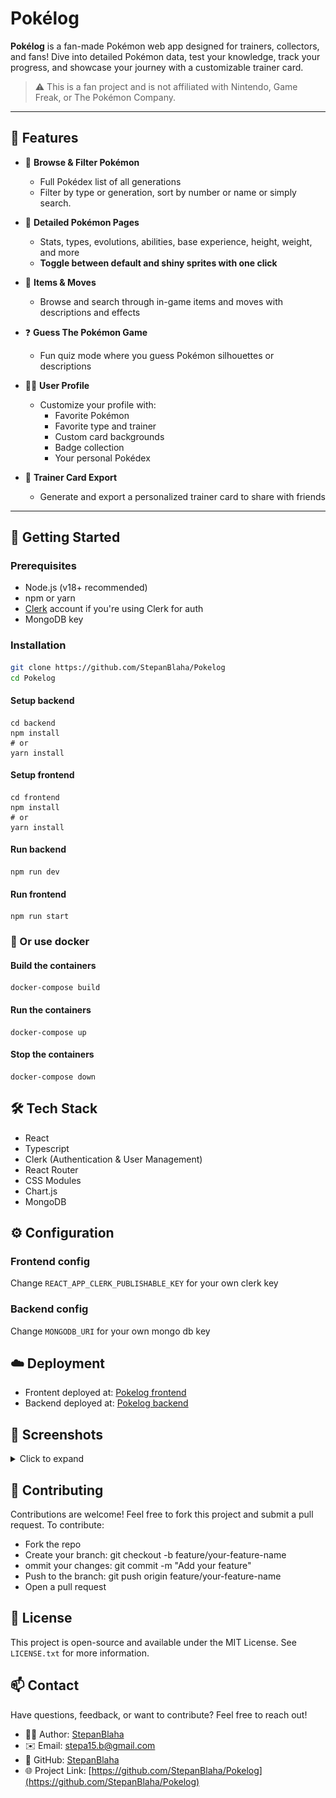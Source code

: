 # Pokélog

**Pokélog** is a fan-made Pokémon web app designed for trainers, collectors, and fans! Dive into detailed Pokémon data, test your knowledge, track your progress, and showcase your journey with a customizable trainer card.

> ⚠️ This is a fan project and is not affiliated with Nintendo, Game Freak, or The Pokémon Company.

---

## 🌟 Features

- 🔎 **Browse & Filter Pokémon**
  - Full Pokédex list of all generations
  - Filter by type or generation, sort by number or name or simply search.
  
- 📄 **Detailed Pokémon Pages**
  - Stats, types, evolutions, abilities, base experience, height, weight, and more
  - **Toggle between default and shiny sprites with one click**

- 🎒 **Items & Moves**
  - Browse and search through in-game items and moves with descriptions and effects

- ❓ **Guess The Pokémon Game**
  - Fun quiz mode where you guess Pokémon silhouettes or descriptions

- 🧑‍🎓 **User Profile**
  - Customize your profile with:
    - Favorite Pokémon
    - Favorite type and trainer
    - Custom card backgrounds
    - Badge collection
    - Your personal Pokédex

- 📘 **Trainer Card Export**
  - Generate and export a personalized trainer card to share with friends

---

## 🚀 Getting Started

### Prerequisites

- Node.js (v18+ recommended)
- npm or yarn
- [Clerk](https://clerk.dev/) account if you're using Clerk for auth
- MongoDB key

### Installation
```bash
git clone https://github.com/StepanBlaha/Pokelog
cd Pokelog
```
#### Setup backend
```
cd backend 
npm install
# or
yarn install
```
#### Setup frontend
```
cd frontend 
npm install
# or
yarn install
```
#### Run backend
```
npm run dev
```
#### Run frontend
```
npm run start
```
### 🐳 Or use docker
#### Build the containers
```
docker-compose build
```
#### Run the containers
```
docker-compose up
```
#### Stop the containers
```
docker-compose down
```

## 🛠️ Tech Stack
- React
- Typescript
- Clerk (Authentication & User Management)
- React Router
- CSS Modules
- Chart.js
- MongoDB

## ⚙️ Configuration

### Frontend config
Change ```REACT_APP_CLERK_PUBLISHABLE_KEY``` for your own clerk key

### Backend config
Change ```MONGODB_URI``` for your own mongo db key

## ☁️ Deployment
- Frontent deployed at: [Pokelog frontend](https://pokelog-production-1f5e.up.railway.app)
- Backend deployed at: [Pokelog backend](https://pokelog-production.up.railway.app)

## 📸 Screenshots
<details>
  <summary>Click to expand</summary>
  <br>
  📱 **Pokédex list page** 
  <br>
  <br>
  <img src="Resources/pokedex.png" alt="Pokedex page" width="600"/>
  <br><br>
  📘 **Pokémon details page** 
  <br>
  <br>
  <img src="Resources/detail.png" alt="Detail page" width="600"/>
  <br><br>
  🧑 **Trainer profile with badge progress**  
  <br>
  <br>
  <img src="Resources/profile.png" alt="Profile page" width="600"/>
  <br><br>
  🎮 **Guess the Pokémon minigame**  
  <br>
  <br>
  <img src="Resources/guess.png" alt="Guess page" width="600"/>
</details>

## 🙌 Contributing
Contributions are welcome! Feel free to fork this project and submit a pull request.
To contribute:

- Fork the repo
- Create your branch: git checkout -b feature/your-feature-name
- ommit your changes: git commit -m "Add your feature"
- Push to the branch: git push origin feature/your-feature-name
- Open a pull request

## 📜 License
This project is open-source and available under the MIT License. See `LICENSE.txt` for more information. 

## 📫 Contact
Have questions, feedback, or want to contribute? Feel free to reach out!
- 🧑‍💻 Author: [StepanBlaha](https://stepanblaha.com)
- ✉️ Email: [stepa15.b@gmail.com](mailto:stepa15.b@gmail.com)
- 🐙 GitHub: [StepanBlaha](https://github.com/StepanBlaha)
- 🌐 Project Link: [https://github.com/StepanBlaha/Pokelog](https://github.com/StepanBlaha/Pokelog)
